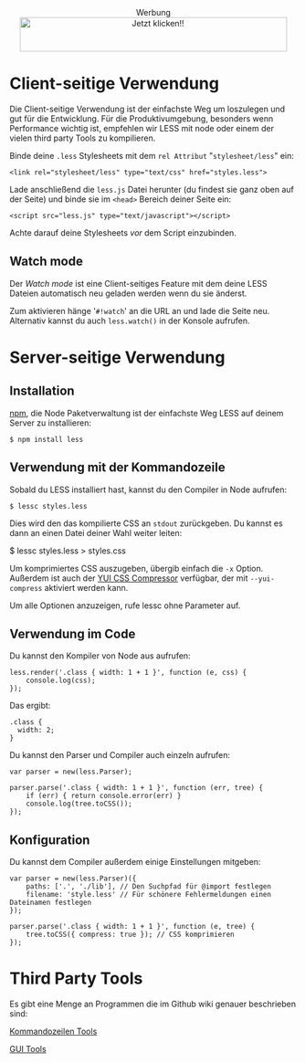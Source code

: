 <div style="text-align:center;margin-top: 0px;margin-bottom: 20px;">
Werbung<br>
<script type="text/javascript" src="http://banners.webmasterplan.com/view.asp?ref=624865&js=1&site=1977&b=1&target=_blank&title=Jetzt+klicken!!" ></script><noscript><a href="http://partners.webmasterplan.com/click.asp?ref=624865&site=1977&type=b1&bnb=1" target="_blank">
<img src="http://banners.webmasterplan.com/view.asp?ref=624865&site=1977&b=1" border="0" alt="Jetzt klicken!!" width="468" height="60" /></a><br /></noscript>
</div>

Client-seitige Verwendung
=========================

Die Client-seitige Verwendung ist der einfachste Weg um loszulegen und gut für die Entwicklung. Für die Produktivumgebung, besonders wenn Performance wichtig ist, empfehlen wir LESS mit node oder einem der vielen third party Tools zu kompilieren.

Binde deine `.less` Stylesheets mit dem `rel Attribut` "`stylesheet/less`" ein:

    <link rel="stylesheet/less" type="text/css" href="styles.less">

Lade anschließend die `less.js` Datei herunter (du findest sie ganz oben auf der Seite) und binde sie im `<head>` Bereich deiner Seite ein:

    <script src="less.js" type="text/javascript"></script>

Achte darauf deine Stylesheets *vor* dem Script einzubinden.

Watch mode
----------

Der *Watch mode* ist eine Client-seitiges Feature mit dem deine LESS Dateien automatisch neu geladen werden wenn du sie änderst.

Zum aktivieren hänge '`#!watch`' an die URL an und lade die Seite neu. Alternativ kannst du auch `less.watch()` in der Konsole aufrufen.

Server-seitige Verwendung
=========================

Installation
------------

[npm](http://github.com/isaacs/npm), die Node Paketverwaltung ist der einfachste Weg LESS auf deinem Server zu installieren:

    $ npm install less

Verwendung mit der Kommandozeile
--------------------------------

Sobald du LESS installiert hast, kannst du den Compiler in Node aufrufen:

    $ lessc styles.less

Dies wird den das kompilierte CSS an `stdout` zurückgeben. Du kannst es dann an einen Datei deiner Wahl weiter leiten:

 $ lessc styles.less > styles.css

Um komprimiertes CSS auszugeben, übergib einfach die `-x` Option. Außerdem ist auch der [YUI CSS Compressor](http://developer.yahoo.com/yui/compressor/css.html) verfügbar, der mit `--yui-compress` aktiviert werden kann.

Um alle Optionen anzuzeigen, rufe lessc ohne Parameter auf.

Verwendung im Code
------------------

Du kannst den Kompiler von Node aus aufrufen:
    
    less.render('.class { width: 1 + 1 }', function (e, css) {
        console.log(css);
    });

Das ergibt:

    .class {
      width: 2;
    }

Du kannst den Parser und Compiler auch einzeln aufrufen:

    var parser = new(less.Parser);

    parser.parse('.class { width: 1 + 1 }', function (err, tree) {
        if (err) { return console.error(err) }
        console.log(tree.toCSS());
    });

Konfiguration
-------------

Du kannst dem Compiler außerdem einige Einstellungen mitgeben:

    var parser = new(less.Parser)({
        paths: ['.', './lib'], // Den Suchpfad für @import festlegen
        filename: 'style.less' // Für schönere Fehlermeldungen einen Dateinamen festlegen
    });

    parser.parse('.class { width: 1 + 1 }', function (e, tree) {
        tree.toCSS({ compress: true }); // CSS komprimieren
    });

Third Party Tools
=================

Es gibt eine Menge an Programmen die im Github wiki genauer beschrieben sind:

<a href="https://github.com/cloudhead/less.js/wiki/Command-Line-use-of-LESS">Kommandozeilen Tools</a>

<a href="https://github.com/cloudhead/less.js/wiki/GUI-compilers-that-use-LESS.js">GUI Tools</a>